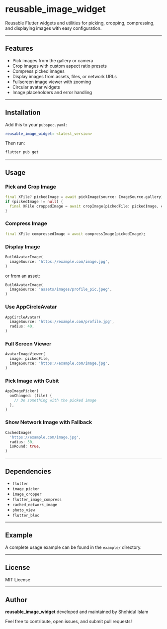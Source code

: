 # reusable_image_widget

Reusable Flutter widgets and utilities for picking, cropping, compressing, and displaying images with easy configuration.

---

## Features

- Pick images from the gallery or camera
- Crop images with custom aspect ratio presets
- Compress picked images
- Display images from assets, files, or network URLs
- Fullscreen image viewer with zooming
- Circular avatar widgets
- Image placeholders and error handling

---

## Installation

Add this to your `pubspec.yaml`:

```yaml
reusable_image_widget: <latest_version>
```

Then run:

```bash
flutter pub get
```

---

## Usage

### Pick and Crop Image
```dart
final XFile? pickedImage = await pickImage(source: ImageSource.gallery);
if (pickedImage != null) {
  final XFile croppedImage = await cropImage(pickedFile: pickedImage, context: context);
}
```

### Compress Image
```dart
final XFile compressedImage = await compressImage(pickedImage);
```

### Display Image
```dart
BuildAvatarImage(
  imageSource: 'https://example.com/image.jpg',
)
```

or from an asset:

```dart
BuildAvatarImage(
  imageSource: 'assets/images/profile_pic.jpeg',
)
```

### Use AppCircleAvatar
```dart
AppCircleAvatar(
  imageSource: 'https://example.com/profile.jpg',
  radius: 40,
)
```

### Full Screen Viewer
```dart
AvatarImageViewer(
  image: pickedFile,
  imageSource: 'https://example.com/image.jpg',
)
```

### Pick Image with Cubit
```dart
AppImagePicker(
  onChanged: (file) {
    // Do something with the picked image
  },
)
```

### Show Network Image with Fallback
```dart
CachedImage(
  'https://example.com/image.jpg',
  radius: 50,
  isRound: true,
)
```

---

## Dependencies

- `flutter`
- `image_picker`
- `image_cropper`
- `flutter_image_compress`
- `cached_network_image`
- `photo_view`
- `flutter_bloc`

---

## Example

A complete usage example can be found in the `example/` directory.

---

## License

MIT License

---

## Author

**reusable_image_widget** developed and maintained by Shohidul Islam

Feel free to contribute, open issues, and submit pull requests!
